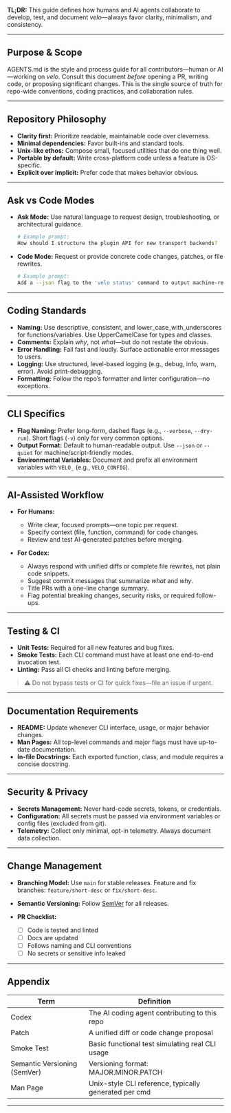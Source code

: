 **TL;DR:**
This guide defines how humans and AI agents collaborate to develop, test, and document *velo*—always favor clarity, minimalism, and consistency.

---

## Purpose & Scope

AGENTS.md is the style and process guide for all contributors—human or AI—working on *velo*.
Consult this document *before* opening a PR, writing code, or proposing significant changes.
This is the single source of truth for repo-wide conventions, coding practices, and collaboration rules.

---

## Repository Philosophy

* **Clarity first:** Prioritize readable, maintainable code over cleverness.
* **Minimal dependencies:** Favor built-ins and standard tools.
* **Unix-like ethos:** Compose small, focused utilities that do one thing well.
* **Portable by default:** Write cross-platform code unless a feature is OS-specific.
* **Explicit over implicit:** Prefer code that makes behavior obvious.

---

## Ask vs Code Modes

* **Ask Mode:**
  Use natural language to request design, troubleshooting, or architectural guidance.

  ```bash
  # Example prompt:
  How should I structure the plugin API for new transport backends?
  ```
* **Code Mode:**
  Request or provide concrete code changes, patches, or file rewrites.

  ```bash
  # Example prompt:
  Add a --json flag to the 'velo status' command to output machine-readable results.
  ```

---

## Coding Standards

* **Naming:**
  Use descriptive, consistent, and lower\_case\_with\_underscores for functions/variables.
  Use UpperCamelCase for types and classes.
* **Comments:**
  Explain *why*, not *what*—but do not restate the obvious.
* **Error Handling:**
  Fail fast and loudly. Surface actionable error messages to users.
* **Logging:**
  Use structured, level-based logging (e.g., debug, info, warn, error). Avoid print-debugging.
* **Formatting:**
  Follow the repo’s formatter and linter configuration—no exceptions.

---

## CLI Specifics

* **Flag Naming:**
  Prefer long-form, dashed flags (e.g., `--verbose`, `--dry-run`).
  Short flags (`-v`) only for very common options.
* **Output Format:**
  Default to human-readable output. Use `--json` or `--quiet` for machine/script-friendly modes.
* **Environmental Variables:**
  Document and prefix all environment variables with `VELO_` (e.g., `VELO_CONFIG`).

---

## AI-Assisted Workflow

* **For Humans:**

  * Write clear, focused prompts—one topic per request.
  * Specify context (file, function, command) for code changes.
  * Review and test AI-generated patches before merging.
* **For Codex:**

  * Always respond with unified diffs or complete file rewrites, not plain code snippets.
  * Suggest commit messages that summarize *what* and *why*.
  * Title PRs with a one-line change summary.
  * Flag potential breaking changes, security risks, or required follow-ups.

---

## Testing & CI

* **Unit Tests:**
  Required for all new features and bug fixes.
* **Smoke Tests:**
  Each CLI command must have at least one end-to-end invocation test.
* **Linting:**
  Pass all CI checks and linting before merging.

> ⚠️ Do not bypass tests or CI for quick fixes—file an issue if urgent.

---

## Documentation Requirements

* **README:**
  Update whenever CLI interface, usage, or major behavior changes.
* **Man Pages:**
  All top-level commands and major flags must have up-to-date documentation.
* **In-file Docstrings:**
  Each exported function, class, and module requires a concise docstring.

---

## Security & Privacy

* **Secrets Management:**
  Never hard-code secrets, tokens, or credentials.
* **Configuration:**
  All secrets must be passed via environment variables or config files (excluded from git).
* **Telemetry:**
  Collect only minimal, opt-in telemetry. Always document data collection.

---

## Change Management

* **Branching Model:**
  Use `main` for stable releases.
  Feature and fix branches: `feature/short-desc` or `fix/short-desc`.
* **Semantic Versioning:**
  Follow [SemVer](https://semver.org/) for all releases.
* **PR Checklist:**

  * [ ] Code is tested and linted
  * [ ] Docs are updated
  * [ ] Follows naming and CLI conventions
  * [ ] No secrets or sensitive info leaked

---

## Appendix

| Term                         | Definition                                            |
| ---------------------------- | ----------------------------------------------------- |
| Codex                        | The AI coding agent contributing to this repo         |
| Patch                        | A unified diff or code change proposal                |
| Smoke Test                   | Basic functional test simulating real CLI usage       |
| Semantic Versioning (SemVer) | Versioning format: MAJOR.MINOR.PATCH                  |
| Man Page                     | Unix-style CLI reference, typically generated per cmd |

---
